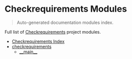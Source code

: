 # Checkrequirements Modules

> Auto-generated documentation modules index.

Full list of [Checkrequirements](#checkrequirements-index) project modules.

- [Checkrequirements Index](#checkrequirements-index)
- [checkrequirements](checkrequirements/index.md#checkrequirements)
    - [\_\_main\_\_](checkrequirements/module.md#__main__)
